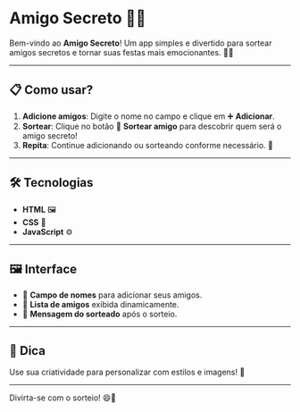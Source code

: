 # Amigo Secreto 🎉🎁  

Bem-vindo ao **Amigo Secreto**! Um app simples e divertido para sortear amigos secretos e tornar suas festas mais emocionantes. 🥳✨  

---

## 📋 Como usar?  
1. **Adicione amigos**: Digite o nome no campo e clique em ➕ **Adicionar**.  
2. **Sortear**: Clique no botão 🎲 **Sortear amigo** para descobrir quem será o amigo secreto!  
3. **Repita**: Continue adicionando ou sorteando conforme necessário. 🎉  

---

## 🛠️ Tecnologias  
- **HTML** 🖼️  
- **CSS** 🎨  
- **JavaScript** ⚙️  

---

## 🖼️ Interface  
- 🔹 **Campo de nomes** para adicionar seus amigos.  
- 🔹 **Lista de amigos** exibida dinamicamente.  
- 🔹 **Mensagem do sorteado** após o sorteio.  

---

## 🌟 Dica  
Use sua criatividade para personalizar com estilos e imagens! 🎨  

---

Divirta-se com o sorteio! 😄🎁
